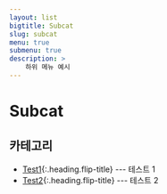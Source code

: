 ```yaml
---
layout: list
bigtitle: Subcat
slug: subcat
menu: true
submenu: true
description: >
    하위 메뉴 예시
---
```


# Subcat

## 카테고리

* [Test1]{:.heading.flip-title} --- 테스트 1
* [Test2]{:.heading.flip-title} --- 테스트 2

[Test1]: /test1/
[Test2]: /test2/